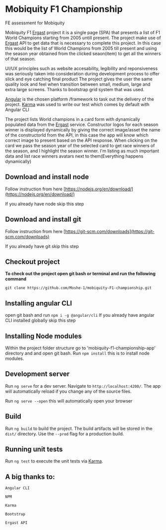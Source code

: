 # Mobiquity F1 Championship

FE assessment for Mobiquity

Mobiquity F1 [Ergast](https://ergast.com/mrd/) project it is a single page (SPA) that presents a list of F1 World Champions starting from 2005 untill present.
The project make use of [Ergast](https://ergast.com/mrd/) API to get data that is necessary to complete this project.
In this case this would be the list of World Champions from  2005 till present and using the season year obtained from the clicked seaon(item) to get all the winners of that season.

UI/UX principles such as website accesability, legibility and reponsiveness was seriously taken into consideration during development process to offer slick and eye catching final product
The project gives the user the same quality look and feel when transition between small, medium, large and extra large screens. Thanks to bootstrap grid system that was used.

[Angular](https://angular.io/) is the chosen platform /framework to task out the delivery of the project.
[Karma](https://karma-runner.github.io) was used to write our test which comes by default with Angular CLI

The project lists World champions in a card form with dynamically populated data from the [Ergast](https://ergast.com/mrd/) service.
Constructor logos for each season winner is displayed dynamically by giving the correct image/asset the name of the constructorId from the API,
in this case the app will know which correct image to present based on the API response.
When clicking on the card we pass the season year of the selected card to get race winners of the season, and I highlight the season winner.
I'm listing as much important data and list race winners avatars next to them(Everything happens dynamically)

## Download and install node

Follow instruction from here [https://nodejs.org/en/download/](https://nodejs.org/en/download/)

If you already have node skip this step

## Download and install git

Follow instruction from here [https://git-scm.com/downloads](https://git-scm.com/downloads)

If you already have git skip this step

## Checkout project
**To check out the project open git bash or terminal and run the following command**

`git clone https://github.com/Moshe-1/mobiquity-F1-championship.git
`

## Installing angular CLI

open git bash and run `npm i -g @angular/cli`
If you already have angular CLI installed globally skip this step


## Installing Node modules

Within the project folder structure go to 'mobiquity-f1-championship-app' directory and and open git bash.
Run `npm install` this is to install node modules.



## Development server

Run `ng serve` for a dev server. Navigate to `http://localhost:4200/`. The app will automatically reload if you change any of the source files.

Run `ng serve --open` this will automatically open your browser

## Build

Run `ng build` to build the project. The build artifacts will be stored in the `dist/` directory. Use the `--prod` flag for a production build.

## Running unit tests

Run `ng test` to execute the unit tests via [Karma](https://karma-runner.github.io).


## A big thanks to:

`Angular CLI`

`NPM`

`Karma`

`Bootstrap`

`Ergast API`
